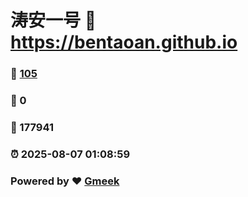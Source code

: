 # 涛安一号 :link: https://bentaoan.github.io 
### :page_facing_up: [105](https://bentaoan.github.io/tag.html) 
### :speech_balloon: 0 
### :hibiscus: 177941 
### :alarm_clock: 2025-08-07 01:08:59 
### Powered by :heart: [Gmeek](https://github.com/Meekdai/Gmeek)
